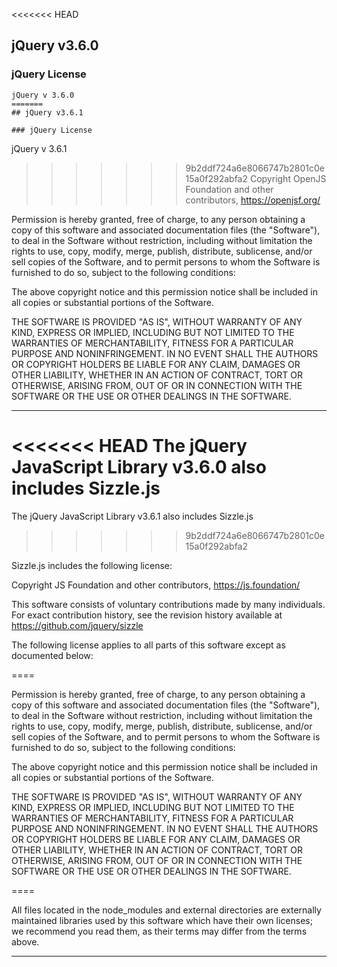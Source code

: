 <<<<<<< HEAD
## jQuery v3.6.0

### jQuery License
```
jQuery v 3.6.0
=======
## jQuery v3.6.1

### jQuery License
```
jQuery v 3.6.1
>>>>>>> 9b2ddf724a6e8066747b2801c0e15a0f292abfa2
Copyright OpenJS Foundation and other contributors, https://openjsf.org/

Permission is hereby granted, free of charge, to any person obtaining
a copy of this software and associated documentation files (the
"Software"), to deal in the Software without restriction, including
without limitation the rights to use, copy, modify, merge, publish,
distribute, sublicense, and/or sell copies of the Software, and to
permit persons to whom the Software is furnished to do so, subject to
the following conditions:

The above copyright notice and this permission notice shall be
included in all copies or substantial portions of the Software.

THE SOFTWARE IS PROVIDED "AS IS", WITHOUT WARRANTY OF ANY KIND,
EXPRESS OR IMPLIED, INCLUDING BUT NOT LIMITED TO THE WARRANTIES OF
MERCHANTABILITY, FITNESS FOR A PARTICULAR PURPOSE AND
NONINFRINGEMENT. IN NO EVENT SHALL THE AUTHORS OR COPYRIGHT HOLDERS BE
LIABLE FOR ANY CLAIM, DAMAGES OR OTHER LIABILITY, WHETHER IN AN ACTION
OF CONTRACT, TORT OR OTHERWISE, ARISING FROM, OUT OF OR IN CONNECTION
WITH THE SOFTWARE OR THE USE OR OTHER DEALINGS IN THE SOFTWARE.

******************************************

<<<<<<< HEAD
The jQuery JavaScript Library v3.6.0 also includes Sizzle.js
=======
The jQuery JavaScript Library v3.6.1 also includes Sizzle.js
>>>>>>> 9b2ddf724a6e8066747b2801c0e15a0f292abfa2

Sizzle.js includes the following license:

Copyright JS Foundation and other contributors, https://js.foundation/

This software consists of voluntary contributions made by many
individuals. For exact contribution history, see the revision history
available at https://github.com/jquery/sizzle

The following license applies to all parts of this software except as
documented below:

====

Permission is hereby granted, free of charge, to any person obtaining
a copy of this software and associated documentation files (the
"Software"), to deal in the Software without restriction, including
without limitation the rights to use, copy, modify, merge, publish,
distribute, sublicense, and/or sell copies of the Software, and to
permit persons to whom the Software is furnished to do so, subject to
the following conditions:

The above copyright notice and this permission notice shall be
included in all copies or substantial portions of the Software.

THE SOFTWARE IS PROVIDED "AS IS", WITHOUT WARRANTY OF ANY KIND,
EXPRESS OR IMPLIED, INCLUDING BUT NOT LIMITED TO THE WARRANTIES OF
MERCHANTABILITY, FITNESS FOR A PARTICULAR PURPOSE AND
NONINFRINGEMENT. IN NO EVENT SHALL THE AUTHORS OR COPYRIGHT HOLDERS BE
LIABLE FOR ANY CLAIM, DAMAGES OR OTHER LIABILITY, WHETHER IN AN ACTION
OF CONTRACT, TORT OR OTHERWISE, ARISING FROM, OUT OF OR IN CONNECTION
WITH THE SOFTWARE OR THE USE OR OTHER DEALINGS IN THE SOFTWARE.

====

All files located in the node_modules and external directories are
externally maintained libraries used by this software which have their
own licenses; we recommend you read them, as their terms may differ from
the terms above.

*********************

```
